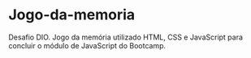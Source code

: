 # Jogo-da-memoria
Desafio DIO.  Jogo da memória utilizado HTML, CSS e JavaScript para concluir o módulo de JavaScript do Bootcamp.
